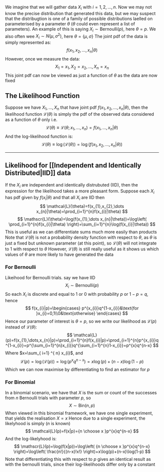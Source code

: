 We imagine that we will gather data $X_{i}$ with $i=1,2,\dots,n$. Now we may not know the precise distribution that generated this data, but we may suspect that the distribugtion is one of a family of possible distributions laelled on parameterised by a parameter $\theta$ ($\theta$ could even represent a list of parameters). An example of this is saying $X_{i}\sim \text{Bernoulli}(p)$, here $\theta=p$. We also often wee $X_{i}\sim N(\mu,\sigma^{2})$, here $\theta=\left\{ \mu,\sigma \right\}$
The joint pdf of the data is simply represented as:
$$
f(x_{1},x_{2},\dots,x_{n}|\theta)
$$
However, once we measure the data:
$$
X_{1}=x_{1},X_{2}=x_{2},\dots,X_{n}=x_{n}
$$
This joint pdf can now be viewed as just a function of $\theta$ as the data are now fixed
## The Likelihood Function
Suppose we have $X_{1},\dots,X_{n}$ that have joint pdf $f(x_{1},x_{2},\dots,x_{n}|\theta)$, then the likelihood function $\mathcal{L}(\theta)$ is simply the pdf of the observed data considered as a function of $\theta$ only i.e.
$$
\mathcal{L}(\theta)\equiv\mathcal{L}(\theta;x_{1},\dots,x_{n})=f(x_{1},\dots,x_{n}|\theta)
$$
And the log-likelihood function is:
$$
\mathscr{L}(\theta)\equiv \log(\mathcal{L}(\theta))=\log(f(x_{1},x_{2},\dots,x_{n}|\theta))
$$
___
## Likelihood for [[Independent and Identically Distributed|IID]] data
If the $X_{i}$ are independent and identically distrubuted (IID), then the expression for the likelihood takes a more pleasant form. Suppose each $X_{i}$ has pdf given by $f(x_{i}|\theta)$ and that all $X_{i}$ are IID then
$$
\mathcal{L}(\theta)=f(x_{1},x_{2},\dots x_{n}|\theta)=\prod_{i=1}^{n}f(x_{i}|\theta)
$$
$$
\mathscr{L}(\theta)=\log(f(x_{1},\dots x_{n}|\theta))=\log\left( \prod_{i=1}^{n}f(x_{i}|\theta) \right)=\sum_{i=1}^{n}\log(f(x_{i}|\theta))
$$
This is useful as we can differentiate sums much more easily than products
Note that $\mathcal{L}(\theta)$ is not a probability density function with respect to $\theta$, as $\theta$ is just a fixed but unknown parameter (at this point), so $\mathcal{L}(\theta)$ will not integrate to $1$ with respect to $\theta$
However, $\mathcal{L}(\theta)$ is still really useful as it shows us which values of $\theta$ are more likely to have generated the data 
### For Bernoulli
Likeihood for Bernoulli trials. say we have IID
$$
X_{i}\sim \text{Bernoulli}(p)
$$
So each $X_{i}$ is discrete and equal to $1$ or $0$ with probability $p$ or $1-p=q$, hence
$$
f(x_{i}|p)=\begin{cases}
p^{x_{i}}q^{1-x_{i}}&\text{for }x_{i}=0,1\\0&\text{otherwise}
\end{cases}
$$
Hence our parameter of interest is $\theta=p$, so we write our likelihood as $\mathcal{L}(p)$ instead of $\mathcal{L}(\theta)$:
$$
\mathcal{L}(p)=f(x_{1},\dots,x_{n}|p)=\prod_{i=1}^{n}f(x_{i}|p)=\prod_{i=1}^{n}p^{x_{i}}q^{1-x_{i}}=p^{\sum_{i=1}^{n}x_{i}}q^{\sum_{i=1}^{n}1-x_{i}}=p^{x}q^{n-x}
$$
Where $x=\sum_{ i=1} ^{ n} x_{i}$, and
$$
\mathscr{L}(p)=\log(\mathcal{L}(p))=\log(p^{x}q^{n-x})=x\log(p)+(n-x)\log(1-p)
$$
Which we can now maximise by differentiating to find an estimator for $p$ 
### For Binomial
In a binomial scenario, we have that $X$ is the sum or count of the successes from $n$ Bernoulli trials with parameter $p$, so
$$
X\sim \text{Bin}(n,p)
$$
When viewed in this binomial framework, we have one single experiment, that yields the realisation $X=x$
Hence due to a single experiment, the likelyhood is simply ($n$ is known)
$$
\mathcal{L}(p)=f(x|p)={n \choose x }p^{x}q^{n-x}
$$
And the log-likelyhood is:
$$
\mathscr{L}(p)=\log(f(x|p))=\log\left( {n \choose x }p^{x}q^{n-x} \right)=\log\left( \frac{n!}{(n-x)!x!} \right)+x\log(p)+(n-x)\log(1-p)
$$
Note that differentiating this with respect to $p$ gives an identical result as with the bernoulli trials, since their log-likelihoods differ only by a constant